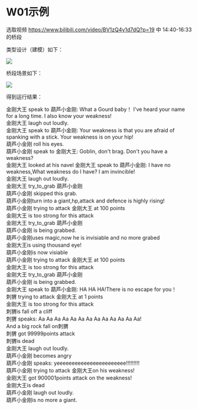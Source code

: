 # W01示例

选取视频 https://www.bilibili.com/video/BV1zQ4y1d7dQ?p=19 中 14:40-16:33 的桥段

类型设计（建模）如下：

![](http://www.plantuml.com/plantuml/png/NLAx4fim4Epr5PH9uL_8E8-P98KhfzSSQ0sAnOdH2JiU9_yUa106KsbtzdPNXuuIASInTqerZaIgBx3S5l0rWE8OK3sLggRFSgowOJrIZDHSLsXm0GiIFiSm-LHCFVAe3A3hB__XOqBEIWGNG6FRBUTikO201lQ67MVb6yXCuD_Qs8ii_QJpTtsVWXWYoq0RgDOxYvzQ06r0HW_mWqDoosO_nfxucMIrzmx4oG1cJrdYs7kJKuDt3W-KmCfUz3n3jKEXYDlms9O-UPQ8yDmkgnH_gOXjJowB_jZVOm1lkdO8Vb_rPiNEiQdNzxcaFdbJMfmdBxSbEckWFUjwbBB_pyD00TmKoSKokTVwfkprJHmEVp-LvwBItZ9L14ejbtodywtUsVatPcuPKsg-OAQIlL97i1bxzny0)


桥段场景如下：

![](http://www.plantuml.com/plantuml/png/hLHTQpD55BxVNt52BtBp9Z6yHN71js-Aq1P4g1H5f1TdTsTtXypEX9tPXlKgHR6XIcjHiOWN8cA5AbPGMjAM_fbicbxv5vpzC5koBJJGa43Ede_dESyvU-g-KZrfjbhzVhzfKKRJNzCMGMk7EaIqLZziVxgv7BUTjvpDbTuxxRS1Z7fxsLn-ez5-qtpvqZ1UIuMXYW9c66Wh4SBqw7Iw_sjoTdYtTvGCVm2Ku9DG5DxyOVBBoUt1bwbhLKW9InP3krj49CFHxLU_fpxaD406i1GJnaJVCBBWnYTBgsduzgkiBfYoHx0h3IuKWP1wlZ90VpxoKG72ceX21ooqud-lTY7pRDHtY4v5_JpMNk0O470rCW8Jt0D50z8iGW6P5D3bef_7zZKK9rBM3C8TI26hh3BRXFSmydnTCN9Ol1ZrZ-yZ0PMWT2yfFc180DqGgGF21Tb3tgMQSPyg7n2aedQt2G_N43plmAUz--Gp7et_-S07WZ4WCP6b9s_dFbD6t8pech0OvRNqxxk2rnLO8NelKjFHPixOHoqspfYiF44t8Rg0IXELm7KsCnPJRoF7v686-cAs4AKYZYW2Lmme9Xq0vJkKszHYv9dcknN6e0Hu8LhpWiBjxZ_9-KdouzdTxaroDHYFlfY55CD83eydmw-r8pd_RJmQwGMk546bD5uv5dFoxMMoTpdv_gV9TyCiON5YqvzF9_lVZAyFgvJMgKFIJR8YwTToN-DLaJQ-FD1fa_t1-EAFky5dqy__calUqEfAYfcw6QsILT7mbYyYYTn9Dx0sbrtcFb63wStnvFZFPrDYiILSx-JVMcPjwL02wJuB8DB6NdvlzFkH4YithJXu6KP4jWjbo_uAXCgGAuc5RRh860ZN1GIRKTTzBDA43bZKWr3ONSYJEFWqQ3vUsY7eLCv7XtjXN96napMGbYpFPpcjwTxVoT7r-6AWMtfeJgdv45pb5PnplYyW4Ecz18yYLuRnMWiT1Um_)

得到运行结果：

金刚大王 speak to 葫芦小金刚: What a Gourd baby！ I've heard your name for a long time. I also know your weakness!  
金刚大王 laugh out loudly.  
金刚大王 speak to 葫芦小金刚: Your weakness is that you are afraid of spanking with a stick. Your weakness is on your hip!  
葫芦小金刚 roll his eyes.  
葫芦小金刚 speak to 金刚大王: Goblin, don't brag. Don't you have a weakness?  
金刚大王 looked at his navel
金刚大王 speak to 葫芦小金刚: I have no weakness,What weakness do I have? I am invincible!  
金刚大王 laugh out loudly.  
金刚大王 try_to_grab 葫芦小金刚  
葫芦小金刚 skipped this grab.  
葫芦小金刚turn into a giant,hp,attack and defence is highly rising!  
葫芦小金刚 trying to attack 金刚大王 at 100 points  
金刚大王 is too strong for this attack  
金刚大王 try_to_grab 葫芦小金刚  
葫芦小金刚 is being grabbed.  
葫芦小金刚uses magic,now he is invisiable and no more grabed  
金刚大王is using thousand eye!  
葫芦小金刚is now visiable  
葫芦小金刚 trying to attack 金刚大王 at 100 points  
金刚大王 is too strong for this attack  
金刚大王 try_to_grab 葫芦小金刚  
葫芦小金刚 is being grabbed.  
金刚大王 speak to 葫芦小金刚: HA HA HA!There is no escape for you！  
刺猬 trying to attack 金刚大王 at 1 points  
金刚大王 is too strong for this attack  
刺猬is fall off a cliff  
刺猬 speaks: Aa Aa Aa Aa Aa Aa Aa Aa Aa Aa Aa Aa Aa!  
And a big rock fall on刺猬  
刺猬 got 99999points attack  
刺猬is dead  
金刚大王 laugh out loudly.  
葫芦小金刚 becomes angry  
葫芦小金刚 speaks: yeeeeeeeeeeeeeeeeeeeeeee!!!!!!!!!  
葫芦小金刚 trying to attack 金刚大王on his weakness!  
金刚大王 got 900001points attack on the weakness!  
金刚大王is dead  
葫芦小金刚 laugh out loudly.  
葫芦小金刚is no more a giant.  
